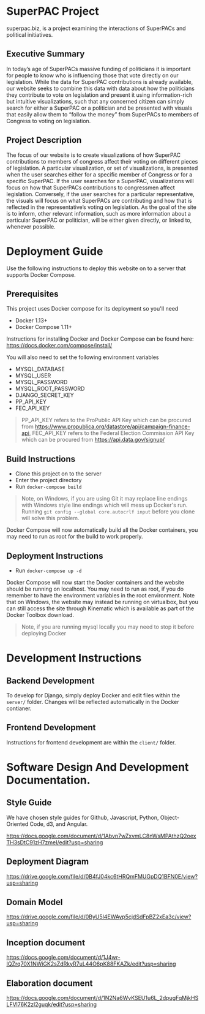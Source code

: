 # SuperPAC Project

superpac.biz, is a project examining the interactions of SuperPACs and political initiatives.

## Executive Summary

In today’s age of SuperPACs massive funding of politicians it is important for people to know who is influencing those that vote directly on our legislation. While the data for SuperPAC contributions is already available, our website seeks to combine this data with data about how the politicians they contribute to vote on legislation and present it using information-rich but intuitive visualizations, such that any concerned citizen can simply search for either a SuperPAC or a politician and be presented with visuals that easily allow them to “follow the money” from SuperPACs to members of Congress to voting on legislation.

## Project Description

The focus of our website is to create visualizations of how SuperPAC contributions to members of congress affect their voting on different pieces of legislation. A particular visualization, or set of visualizations, is presented when the user searches either for a specific member of Congress or for a specific SuperPAC. If the user searches for a SuperPAC, visualizations will focus on how that SuperPACs contributions to congressmen affect legislation. Conversely, if the user searches for a particular representative, the visuals will focus on what SuperPACs are contributing and how that is reflected in the representative’s voting on legislation. As the goal of the site is to inform, other relevant information, such as more information about a particular SuperPAC or politician, will be either given directly, or linked to, whenever possible.

# Deployment Guide

Use the following instructions to deploy this website on to a server that supports Docker Compose.

## Prerequisites
This project uses Docker compose for its deployment so you'll need
* Docker 1.13+
* Docker Compose 1.11+

Instructions for installing Docker and Docker Compose can be found here:
https://docs.docker.com/compose/install/

You will also need to set the following environment variables
* MYSQL_DATABASE
* MYSQL_USER
* MYSQL_PASSWORD
* MYSQL_ROOT_PASSWORD
* DJANGO_SECRET_KEY
* PP_API_KEY
* FEC_API_KEY

> PP_API_KEY refers to the ProPublic API Key which can be procured from https://www.propublica.org/datastore/api/campaign-finance-api,
> FEC_API_KEY refers to the Federal Election Commission API Key which can be procured from https://api.data.gov/signup/

## Build Instructions
* Clone this project on to the server
* Enter the project directory
* Run `docker-compose build`

> Note, on Windows, if you are using Git it may replace line endings with Windows style line endings which will mess up Docker's run. Running `git config --global core.autocrlf input` before you clone will solve this problem.

Docker Compose will now automatically build all the Docker containers, you may need to run as root for the build to work properly.

## Deployment Instructions
* Run `docker-compose up -d`

Docker Compose will now start the Docker containers and the website should be running on localhost. You may need to run as root, if you do remember to have the environment variables in the root environment. Note that on Windows, the website may instead be running on virtualbox, but you can still access the site through Kinematic which is available as part of the Docker Toolbox download.

> Note, if you are running mysql locally you may need to stop it before deploying Docker

# Development Instructions

## Backend Development

To develop for Django, simply deploy Docker and edit files within the `server/` folder. Changes will be reflected automatically in the Docker contianer.

## Frontend Development

Instructions for frontend development are within the `client/` folder.

# Software Design And Development Documentation.

## Style Guide

We have chosen style guides for Github, Javascript, Python, Object-Oriented Code, d3, and Angular.

https://docs.google.com/document/d/1Abvn7wZxvmLC8nWsMPAthzQ2oexTH3sDtC91zH7zmeI/edit?usp=sharing


## Deployment Diagram

https://drive.google.com/file/d/0B4fJ04kc6tHRQmFMUGpDQ1BFN0E/view?usp=sharing

## Domain Model

https://drive.google.com/file/d/0ByU5I4EWAyp5cjdSdFpBZ2xEa3c/view?usp=sharing

## Inception document

https://docs.google.com/document/d/1J4wr-IQZrq70X1NWiGK2sZdRkyR7uL44O6pK88FKAZk/edit?usp=sharing

## Elaboration document

https://docs.google.com/document/d/1N2Na6WvKSEU1u6L_2dpugFqMjkHSLFVl76K2zl2guqk/edit?usp=sharing
